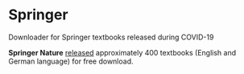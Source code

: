 # Springer
Downloader for Springer textbooks released during COVID-19

**Springer Nature** [released](https://www.springernature.com/gp/librarians/news-events/all-news-articles/industry-news-initiatives/free-access-to-textbooks-for-institutions-affected-by-coronaviru/17855960) approximately 400 textbooks (English and German language) for free download.  
